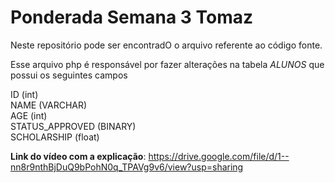 # Ponderada Semana 3 Tomaz

Neste repositório pode ser encontradO o arquivo referente ao código fonte.

Esse arquivo php é responsável por fazer alterações na tabela *ALUNOS* que possui os seguintes campos

ID (int) <br> 
NAME (VARCHAR)<br>
AGE (int) <br>
STATUS_APPROVED (BINARY) <br>
SCHOLARSHIP (float)

**Link do vídeo com a explicação**: https://drive.google.com/file/d/1--nn8r9nthBjDuQ9bPohN0q_TPAVg9v6/view?usp=sharing
